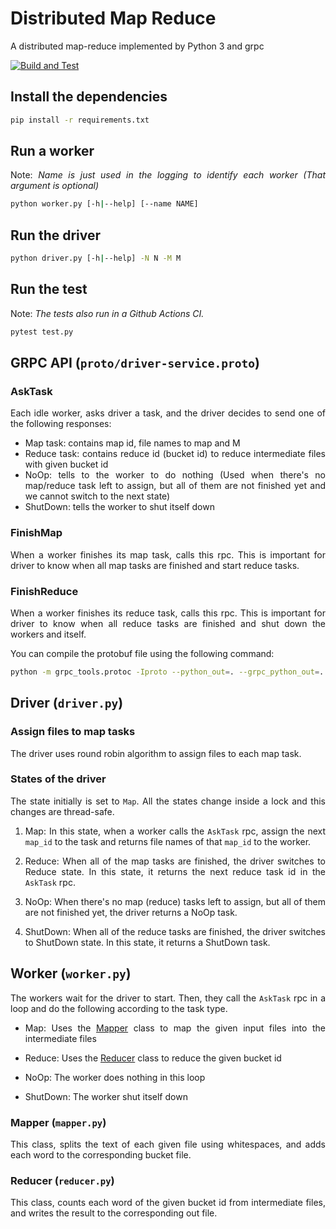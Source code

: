 <div style="text-align: justify;">

# Distributed Map Reduce

A distributed map-reduce implemented by Python 3 and grpc

[![Build and Test](https://github.com/ahmadsalimi/dist_mr/actions/workflows/main.yml/badge.svg)](https://github.com/ahmadsalimi/dist_mr/actions/workflows/main.yml)


## Install the dependencies

```bash
pip install -r requirements.txt
```

## Run a worker

Note: *Name is just used in the logging to identify each worker (That argument is optional)*

```bash
python worker.py [-h|--help] [--name NAME]
```

## Run the driver

```bash
python driver.py [-h|--help] -N N -M M
```

## Run the test

Note: *The tests also run in a Github Actions CI.*

```bash
pytest test.py
```

## GRPC API (`proto/driver-service.proto`)

### AskTask

Each idle worker, asks driver a task, and the driver decides to send one of the following responses:

- Map task: contains map id, file names to map and M
- Reduce task: contains reduce id (bucket id) to reduce intermediate files with given bucket id
- NoOp: tells to the worker to do nothing (Used when there's no map/reduce task left to assign, but all of them are not finished yet and we cannot switch to the next state)
- ShutDown: tells the worker to shut itself down

### FinishMap

When a worker finishes its map task, calls this rpc. This is important for driver to know when all map tasks are finished and start reduce tasks.

### FinishReduce

When a worker finishes its reduce task, calls this rpc. This is important for driver to know when all reduce tasks are finished and shut down the workers and itself.

You can compile the protobuf file using the following command:

```bash
python -m grpc_tools.protoc -Iproto --python_out=. --grpc_python_out=. proto/driver-service.proto
```

## Driver (`driver.py`)

### Assign files to map tasks

The driver uses round robin algorithm to assign files to each map task.

### States of the driver

The state initially is set to `Map`. All the states change inside a lock and this changes are thread-safe.

1. Map: In this state, when a worker calls the `AskTask` rpc, assign the next `map_id` to the task and returns file names of that `map_id` to the worker.

1. Reduce: When all of the map tasks are finished, the driver switches to Reduce state. In this state, it returns the next reduce task id in the `AskTask` rpc.

1. NoOp: When there's no map (reduce) tasks left to assign, but all of them are not finished yet, the driver returns a NoOp task.

1. ShutDown: When all of the reduce tasks are finished, the driver switches to ShutDown state. In this state, it returns a ShutDown task.

## Worker (`worker.py`)

The workers wait for the driver to start. Then, they call the `AskTask` rpc in a loop and do the following according to the task type.

- Map: Uses the [Mapper](#Mapper) class to map the given input files into the intermediate files

- Reduce: Uses the [Reducer](#Reducer) class to reduce the given bucket id

- NoOp: The worker does nothing in this loop

- ShutDown: The worker shut itself down

### Mapper (`mapper.py`)

This class, splits the text of each given file using whitespaces, and adds each word to the corresponding bucket file.

### Reducer (`reducer.py`)

This class, counts each word of the given bucket id from intermediate files, and writes the result to the corresponding out file.

</div>
